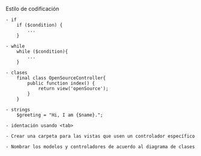 Estilo de codificación

    - if
        if ($condition) {
            ...
        }

    - while
        while ($condition){
            ...
        }

    - clases
        final class OpenSourceController{
            public function index() {
                return view('openSource');
            }
        }
        
    - strings
        $greeting = "Hi, I am {$name}.";

    - identación usando <tab>

    - Crear una carpeta para las vistas que usen un controlador específico

    - Nombrar los modelos y controladores de acuerdo al diagrama de clases